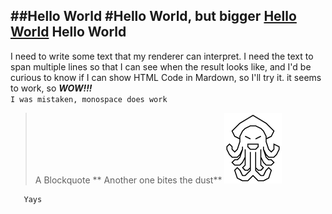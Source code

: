 ##Hello World
#Hello World, but bigger
[Hello World](www.google.com "tooltip")
**Hello World**
---
I need to write some text that my renderer can interpret. I need the text to span multiple lines so that I can see when the result looks like, and I'd be curious to know if I can show HTML Code in Mardown, so I'll try it.
it seems to work, so **_WOW!!!_**
<br>
`I was mistaken, monospace does work`
> A Blockquote
** Another one bites the dust**
![Image](res/jojo5.gif)
```Big Code
   Yays
```
